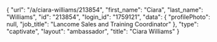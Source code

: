 {
    "url": "\/a\/ciara-williams\/213854",
    "first_name": "Ciara",
    "last_name": "Williams",
    "id": "213854",
    "login_id": "1759121",
    "data": {
        "profilePhoto": null,
        "job_title": "Lancome Sales and Training Coordinator"
    },
    "type": "captivate",
    "layout": "ambassador",
    "title": "Ciara Williams"
}